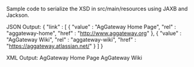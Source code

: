 Sample code to serialize the XSD in src/main/resources using JAXB and Jackson.

JSON Output:
    {
      "link" : [ {
        "value" : "AgGateway Home Page",
        "rel" : "aggateway-home",
        "href" : "http://www.aggateway.org"
      }, {
        "value" : "AgGateway Wiki",
        "rel" : "aggateway-wiki",
        "href" : "https://aggateway.atlassian.net/"
      } ]
    }

XML Output:
    <?xml version="1.0" encoding="UTF-8" standalone="yes"?>
    <links>
        <link rel="aggateway-home" href="http://www.aggateway.org">AgGateway Home Page</link>
        <link rel="aggateway-wiki" href="https://aggateway.atlassian.net/">AgGateway Wiki</link>
    </links>

